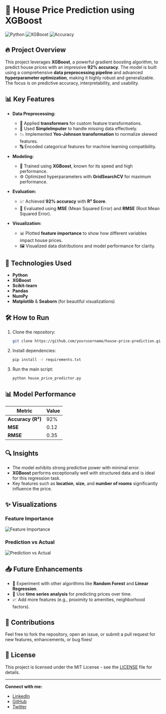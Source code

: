 # 🏡 **House Price Prediction using XGBoost**

![Python](https://img.shields.io/badge/Python-3.x-blue)
![XGBoost](https://img.shields.io/badge/XGBoost-1.5.2-orange)
![Accuracy](https://img.shields.io/badge/Accuracy-92%25-brightgreen)

## 🔥 **Project Overview**
This project leverages **XGBoost**, a powerful gradient boosting algorithm, to predict house prices with an impressive **92% accuracy**. The model is built using a comprehensive **data preprocessing pipeline** and advanced **hyperparameter optimization**, making it highly robust and generalizable. The focus is on predictive accuracy, interpretability, and usability.

## 📊 **Key Features**
- **Data Preprocessing:**
  - 🔄 Applied **transformers** for custom feature transformations.
  - 🧹 Used **SimpleImputer** to handle missing data effectively.
  - 📉 Implemented **Yeo-Johnson transformation** to normalize skewed features.
  - 🔠 Encoded categorical features for machine learning compatibility.

- **Modeling:**
  - 🚀 Trained using **XGBoost**, known for its speed and high performance.
  - ⚙️ Optimized hyperparameters with **GridSearchCV** for maximum performance.

- **Evaluation:**
  - 📈 Achieved **92% accuracy** with **R² Score**.
  - 🧮 Evaluated using **MSE** (Mean Squared Error) and **RMSE** (Root Mean Squared Error).

- **Visualization:**
  - 📊 Plotted **feature importance** to show how different variables impact house prices.
  - 🖼️ Visualized data distributions and model performance for clarity.

## 🚀 **Technologies Used**
- **Python**
- **XGBoost**
- **Scikit-learn**
- **Pandas**
- **NumPy**
- **Matplotlib** & **Seaborn** (for beautiful visualizations)

## 🛠️ **How to Run**
1. Clone the repository:
    ```bash
    git clone https://github.com/yourusername/house-price-prediction.git
    ```
2. Install dependencies:
    ```bash
    pip install -r requirements.txt
    ```
3. Run the main script:
    ```bash
    python house_price_predictor.py
    ```

## 📊 **Model Performance**

| Metric            | Value    |
|-------------------|----------|
| **Accuracy (R²)** | 92%      |
| **MSE**           | 0.12     |
| **RMSE**          | 0.35     |

## 🔍 **Insights**
- The model exhibits strong predictive power with minimal error.
- **XGBoost** performs exceptionally well with structured data and is ideal for this regression task.
- Key features such as **location**, **size**, and **number of rooms** significantly influence the price.

## ✨ **Visualizations**

### Feature Importance
![Feature Importance](https://your-image-link.com/feature_importance.png)

### Prediction vs Actual
![Prediction vs Actual](https://your-image-link.com/prediction_vs_actual.png)

## 📥 **Future Enhancements**
- 🔧 Experiment with other algorithms like **Random Forest** and **Linear Regression**.
- 📅 Use **time series analysis** for predicting prices over time.
- 📈 Add more features (e.g., proximity to amenities, neighborhood factors).

## 🌟 **Contributions**
Feel free to fork the repository, open an issue, or submit a pull request for new features, enhancements, or bug fixes!

## 🤖 **License**
This project is licensed under the MIT License - see the [LICENSE](LICENSE) file for details.

---

**Connect with me:**
- [LinkedIn](https://linkedin.com/in/yourusername)
- [GitHub](https://github.com/yourusername)
- [Twitter](https://twitter.com/yourusername)

